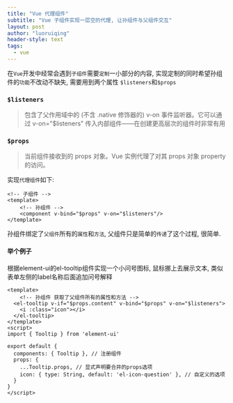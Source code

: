 ```yaml
---
title: "Vue 代理组件"
subtitle: "Vue 子组件实现一层空的代理, 让孙组件与父组件交互"
layout: post
author: "luoruiqing"
header-style: text
tags:
  - vue
---
```



在`Vue`开发中经常会遇到`子组件`需要`定制`一小部分的内容, 实现定制的同时希望孙组件的`功能`不改动不缺失, 需要用到两个属性 `$listeners`和`$props`

### `$listeners`
> 包含了父作用域中的 (不含 .native 修饰器的) v-on 事件监听器。它可以通过 v-on="$listeners" 传入内部组件——在创建更高层次的组件时非常有用

### `$props`
> 当前组件接收到的 props 对象。Vue 实例代理了对其 props 对象 property 的访问。

实现`代理组件`如下: 
```vue
<!-- 子组件 -->
<template>
    <!-- 孙组件 -->
    <component v-bind="$props" v-on="$listeners"/>
</template>
```

孙组件绑定了`父组件`所有的`属性`和`方法`, 父组件只是简单的`传递`了这个过程, 很简单.


#### 举个例子

根据element-ui的el-tooltip组件实现一个小问号图标, 鼠标挪上去展示文本, 类似表单左侧的label名称后面追加问号解释

```vue
<template>
    <!-- 孙组件 获取了父组件所有的属性和方法 -->
  <el-tooltip v-if="$props.content" v-bind="$props" v-on="$listeners">
    <i :class="icon"></i>
  </el-tooltip>
</template>
<script>
import { Tooltip } from 'element-ui'

export default {
  components: { Tooltip }, // 注册组件
  props: {
    ...Tooltip.props, // 显式声明要合并的props选项
    icon: { type: String, default: 'el-icon-question' }, // 自定义的选项
  }
}
</script>
```